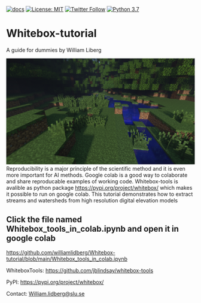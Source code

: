 [![docs](https://img.shields.io/badge/whitebox-docs-brightgreen.svg)](https://www.whiteboxgeo.com/manual/wbt_book/preface.html)
[![License: MIT](https://img.shields.io/badge/License-MIT-yellow.svg)](https://opensource.org/licenses/MIT)
[![Twitter Follow](https://img.shields.io/twitter/follow/William_Lidberg?style=social)](https://twitter.com/william_lidberg)
[![Python 3.7](https://img.shields.io/badge/python-3.7-blue.svg)](https://www.python.org/downloads/)

# Whitebox-tutorial
A guide for dummies by William Liberg

![alt text](images/Fores_dark.png)
Reproducibility is a major principle of the scientific method and it is even more important for AI methods. Google colab is a good way to colaborate and share reproducable examples of working code. Whitebox-tools is avalible as python package https://pypi.org/project/whitebox/ which makes it possible to run on google colab. This tutorial demonstrates how to extract streams and watersheds from high resolution digital elevation models

## Click the file named Whitebox_tools_in_colab.ipynb and open it in google colab

https://github.com/williamlidberg/Whitebox-tutorial/blob/main/Whitebox_tools_in_colab.ipynb


WhiteboxTools: https://github.com/jblindsay/whitebox-tools

PyPI: https://pypi.org/project/whitebox/

Contact: William.lidberg@slu.se
